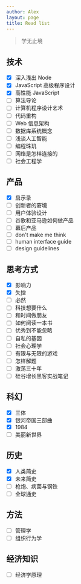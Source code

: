```yaml
---
author: Alex
layout: page
title: Read list
---
```


> 学无止境

## 技术

- [x] 深入浅出 Node
- [x] JavaScript 高级程序设计
- [x] 高性能 JavaScript
- [ ] 算法导论
- [ ] 计算机程序设计艺术
- [ ] 代码重构
- [ ] Web 信息架构
- [ ] 数据库系统概念
- [ ] 浅谈人工智能
- [ ] 编程珠玑
- [ ] 网络是怎样连接的
- [ ] 社会工程学

## 产品

- [x] 启示录
- [ ] 创新者的窘境
- [ ] 用户体验设计
- [ ] 谷歌和亚马逊如何做产品
- [ ] 幕后产品
- [ ] don't make me think
- [ ] human interface guide
- [ ] design guidelines

## 思考方式

- [x] 影响力
- [x] 失控
- [ ] 必然
- [ ] 科技想要什么
- [ ] 和时间做朋友
- [ ] 如何阅读一本书
- [ ] 优秀到不能忽略
- [ ] 自私的基因
- [ ] 社会心理学
- [ ] 有限与无限的游戏
- [ ] 怎样解题
- [ ] 激荡三十年
- [ ] 硅谷增长黑客实战笔记

## 科幻

- [x] 三体
- [x] 银河帝国三部曲
- [x] 1984
- [ ] 美丽新世界

## 历史

- [x] 人类简史
- [x] 未来简史
- [ ] 枪炮、病菌与钢铁
- [ ] 全球通史

## 方法

- [ ] 管理学
- [ ] 组织行为学

## 经济知识

- [ ] 经济学原理
